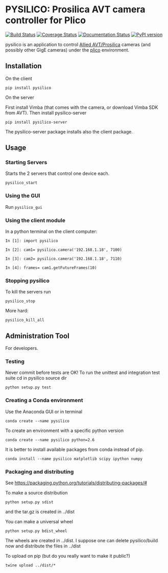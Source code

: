 # PYSILICO: Prosilica AVT camera controller for Plico

[![Build Status][travis]][travislink]  [![Coverage Status][coveralls]][coverallslink]  [![Documentation Status](https://readthedocs.org/projects/pysilico/badge/?version=latest)](https://pysilico.readthedocs.io/en/latest/?badge=latest) [![PyPI version][pypiversion]][pypiversionlink]


pysilico is an application to control [Allied AVT/Prosilica][allied] cameras (and possibly other GigE cameras) under the [plico][plico] environment.

[plico]: https://github.com/ArcetriAdaptiveOptics/plico
[travis]: https://travis-ci.com/ArcetriAdaptiveOptics/pysilico.svg?branch=master "go to travis"
[travislink]: https://travis-ci.com/ArcetriAdaptiveOptics/pysilico
[coveralls]: https://coveralls.io/repos/github/ArcetriAdaptiveOptics/pysilico/badge.svg?branch=master "go to coveralls"
[coverallslink]: https://coveralls.io/github/ArcetriAdaptiveOptics/pysilico
[allied]: https://www.alliedvision.com
[pypiversion]: https://badge.fury.io/py/pysilico.svg
[pypiversionlink]: https://badge.fury.io/py/pysilico



## Installation

On the client 

```
pip install pysilico
```


On the server 

First install Vimba (that comes with the camera, or download Vimba SDK from AVT).
Then install pysilico-server

```
pip install pysilico-server
```

The pysilico-server package installs also the client package.




## Usage

### Starting Servers

Starts the 2 servers that control one device each.

```
pysilico_start
```

### Using the GUI

Run `pysilico_gui`
  

### Using the client module 

In a python terminal on the client computer:

```
In [1]: import pysilico

In [2]: cam1= pysilico.camera('192.168.1.18', 7100)

In [3]: cam2= pysilico.camera('192.168.1.18', 7110)

In [4]: frames= cam1.getFutureFrames(10)
```

### Stopping pysilico

To kill the servers run

```
pysilico_stop
```

More hard:

```
pysilico_kill_all
```




## Administration Tool

For developers.


### Testing
Never commit before tests are OK!
To run the unittest and integration test suite cd in pysilico source dir

```
python setup.py test
```


### Creating a Conda environment
Use the Anaconda GUI or in terminal

```
conda create --name pysilico
```

To create an environment with a specific python version

```
conda create --name pysilico python=2.6
```


It is better to install available packages from conda instead of pip. 

```
conda install --name pysilico matplotlib scipy ipython numpy
```

### Packaging and distributing

See https://packaging.python.org/tutorials/distributing-packages/#

To make a source distribution

```
python setup.py sdist
```

and the tar.gz is created in ../dist


You can make a universal wheel 

```
python setup.py bdist_wheel 
```

The wheels are created in ../dist. I suppose one can delete 
pysilico/build now and distribute the files in ../dist


To upload on pip (but do you really want to make it public?)

```
twine upload ../dist/*
```
